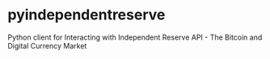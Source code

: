 # pyindependentreserve
Python client for Interacting with Independent Reserve API - The Bitcoin and Digital Currency Market
